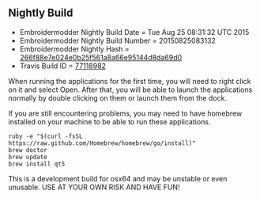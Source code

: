 
Nightly Build
------------------------------

* Embroidermodder Nightly Build Date = Tue Aug 25 08:31:32 UTC 2015
* Embroidermodder Nightly Build Number = 20150825083132
* Embroidermodder Nightly Hash = [266f88e7e024e0b25f561a8a66e95144d8da69d0](https://github.com/Embroidermodder/Embroidermodder/commit/266f88e7e024e0b25f561a8a66e95144d8da69d0)
* Travis Build ID = [77118982](https://travis-ci.org/Embroidermodder/Embroidermodder/builds/77118982)

When running the applications for the first time, you will need to right click on it and select Open.
After that, you will be able to launch the applications normally by double clicking on them or launch them from the dock.

If you are still encountering problems, you may need to have homebrew installed on your machine to be able to run these applications.
```
ruby -e "$(curl -fsSL https://raw.github.com/Homebrew/homebrew/go/install)"
brew doctor
brew update
brew install qt5
```

This is a development build for osx64 and may be unstable or even unusable.
USE AT YOUR OWN RISK AND HAVE FUN!

